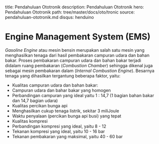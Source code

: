 title: Pendahuluan Ototronik
description: Pendahuluan Ototronik
hero: Pendahuluan Ototronik
path: tree/master/docs/oto/tronic
source: pendahuluan-ototronik.md
disqus: henduino

# Engine Management System (EMS)

*Gasoline Engine* atau mesin bensin merupakan salah satu mesin yang menghasilkan tenaga dari hasil pembakaran campuran udara dan bahan bakar. Proses pembakaran campuran udara dan bahan bakar terjadi didalam ruang pembakaran (*Combustion Chamber*) sehingga dikenal juga sebagai mesin pembakaran dalam (*Internal Combustion Engine*). Besarnya tenaga yang dihasilkan tergantung beberapa faktor, yaitu:
* Kualitas campuran udara dan bahan bakar:
* Campuran udara dan bahar bakar yang homogen
* Perbandingan campuran yang ideal yaitu 1 : 14,7 (1 bagian bahan bakar dan 14,7 bagian udara)
* Kualitas percikan bunga api
* Menghasilkan cukup tenaga listrik, sekitar 3 miliJoule
* Waktu penyalaan (percikan bunga api busi) yang tepat
* Kualitas kompresi
* Perbandingan kompresi yang ideal, yaitu 8 - 12
* Tekanan kompresi yang ideal, yaitu 10 - 16 bar
* Tekanan pembakaran yang maksimal, yaitu 40 - 60 bar
